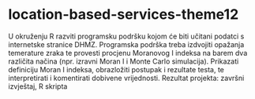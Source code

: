 # location-based-services-theme12
U okruženju R razviti programsku podršku kojom će biti učitani podatci s internetske stranice DHMZ. Programska podrška treba izdvojiti opažanja temerature zraka te provesti procjenu Moranovog I indeksa na barem dva različita načina (npr. izravni Moran I i Monte Carlo simulacija). Prikazati definiciju Moran I indeksa, obrazložiti postupak i rezultate testa, te interpretirati i komentirati dobivene vrijednosti. Rezultat projekta: završni izvještaj, R skripta
